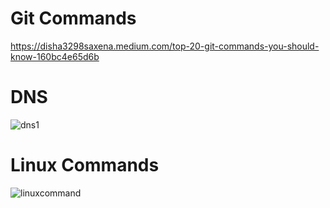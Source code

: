 # Git Commands

https://disha3298saxena.medium.com/top-20-git-commands-you-should-know-160bc4e65d6b

# DNS

![dns1](https://user-images.githubusercontent.com/26188522/230315510-90c35b73-d89e-4764-9141-347bc5563ecd.jpg)


# Linux Commands

![linuxcommand](https://user-images.githubusercontent.com/26188522/230574401-67441380-0a21-461a-b31e-2bdc23aab2b1.jpg)
